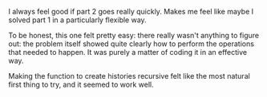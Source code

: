 I always feel good if part 2 goes really quickly. Makes me feel like maybe I
solved part 1 in a particularly flexible way.

To be honest, this one felt pretty easy: there really wasn't anything to figure
out: the problem itself showed quite clearly how to perform the operations that
needed to happen. It was purely a matter of coding it in an effective way.

Making the function to create histories recursive felt like the most natural
first thing to try, and it seemed to work well.
